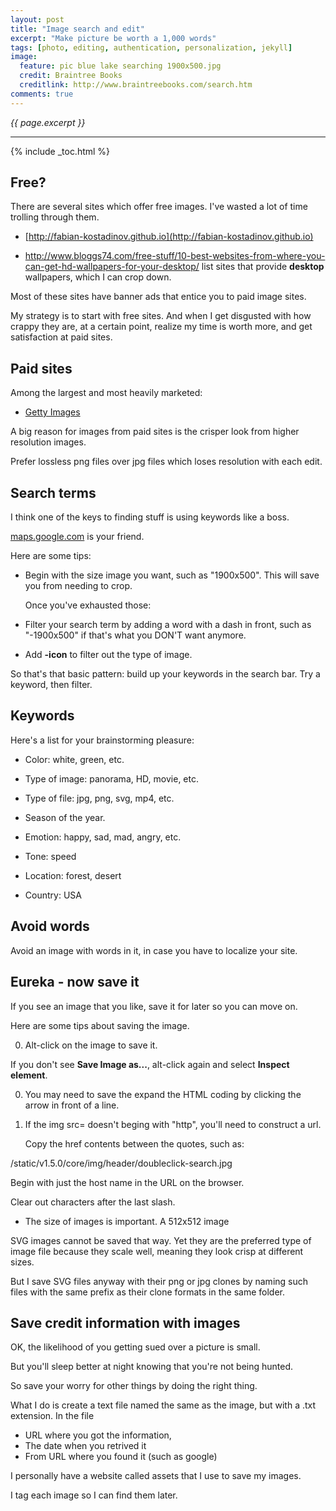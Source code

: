 ```yaml
---
layout: post
title: "Image search and edit"
excerpt: "Make picture be worth a 1,000 words"
tags: [photo, editing, authentication, personalization, jekyll]
image:
  feature: pic blue lake searching 1900x500.jpg
  credit: Braintree Books
  creditlink: http://www.braintreebooks.com/search.htm
comments: true
---
```

<i>{{ page.excerpt }}</i>
<hr />

{% include _toc.html %}

## Free?

There are several sites which offer free images.
I've wasted a lot of time trolling through them.

* [http://fabian-kostadinov.github.io](http://fabian-kostadinov.github.io)

* http://www.bloggs74.com/free-stuff/10-best-websites-from-where-you-can-get-hd-wallpapers-for-your-desktop/
list sites that provide <strong>desktop</strong> wallpapers,
which I can crop down.

Most of these sites have banner ads that entice you to paid image sites.

My strategy is to start with free sites.
And when I get disgusted with how crappy they are,
at a certain point, realize my time is worth more,
and get satisfaction at paid sites.


## Paid sites

Among the largest and most heavily marketed:

* [Getty Images](http://gettyimages.com)


A big reason for images from paid sites is the crisper look from higher resolution images.

Prefer lossless png files over jpg files which loses resolution with each edit.


## Search terms

I think one of the keys to finding stuff is using keywords like a boss.

[maps.google.com](http://maps.google.com)
is your friend.

Here are some tips:

* Begin with the size image you want, such as "1900x500".
  This will save you from needing to crop.

   Once you've exhausted those:

* Filter your search term by adding a word with a dash in front,
   such as "-1900x500" if that's what you DON'T want anymore.

* Add **-icon** to filter out the type of image.

So that's that basic pattern: build up your keywords in the search bar.
Try a keyword, then filter.

## Keywords

Here's a list for your brainstorming pleasure:

* Color: white, green, etc.

* Type of image: panorama, HD, movie, etc.

* Type of file: jpg, png, svg, mp4, etc.

* Season of the year.

* Emotion: happy, sad, mad, angry, etc.

* Tone: speed

* Location: forest, desert

* Country: USA


## Avoid words

Avoid an image with words in it, in case you have to localize your site.


## Eureka - now save it

If you see an image that you like, save it for later so you can move on.

Here are some tips about saving the image.

0. Alt-click on the image to save it.

If you don't see **Save Image as...**,
   alt-click again and select **Inspect element**.

0. You may need to save the expand the HTML coding by clicking the arrow in front of a line.

0. If the img src= doesn't beging with "http", you'll need to construct a url.

   Copy the href contents between the quotes, such as:

/static/v1.5.0/core/img/header/doubleclick-search.jpg

   Begin with just the host name in the URL on the browser.

   Clear out characters after the last slash.

* The size of images is important. A 512x512 image

SVG images cannot be saved that way.
Yet they are the preferred type of image file because they scale well,
meaning they look crisp at different sizes.

But I save SVG files anyway with their png or jpg clones
by naming such files with the same prefix as their clone formats
in the same folder.

## Save credit information with images

OK, the likelihood of you getting sued over a picture is small.

But you'll sleep better at night knowing that you're not being hunted.

So save your worry for other things by doing the right thing.

What I do is create a text file named the same as the image,
but with a .txt extension.
In the file

   * URL where you got the information,
   * The date when you retrived it
   * From URL where you found it (such as google)

I personally have a website called assets that I use to save my images.

I tag each image so I can find them later.


